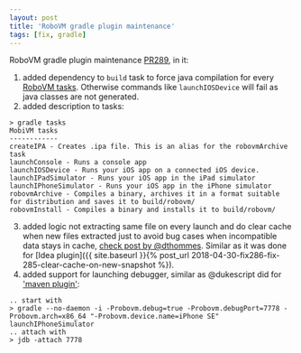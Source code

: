 ```yaml
---
layout: post
title: 'RoboVM gradle plugin maintenance'
tags: [fix, gradle]
---
```

RoboVM gradle plugin maintenance [PR289](https://github.com/MobiVM/robovm/pull/289), in it:  

1. added dependency to `build` task to force java compilation for every [RoboVM tasks](https://github.com/robovm/robovm-gradle-plugin). Otherwise commands like `launchIOSDevice` will fail as java classes are not generated.
2. added description to tasks:  
```
> gradle tasks
MobiVM tasks
------------
createIPA - Creates .ipa file. This is an alias for the robovmArchive task
launchConsole - Runs a console app
launchIOSDevice - Runs your iOS app on a connected iOS device.
launchIPadSimulator - Runs your iOS app in the iPad simulator
launchIPhoneSimulator - Runs your iOS app in the iPhone simulator
robovmArchive - Compiles a binary, archives it in a format suitable for distribution and saves it to build/robovm/
robovmInstall - Compiles a binary and installs it to build/robovm/
```  
3. added logic not extracting same file on every launch and do clear cache when new files extracted just to avoid bug cases when incompatible data stays in cache, [check post by @dthommes](https://gitter.im/MobiVM/robovm?at=5ae44a7415c9b0311445a395). Similar as it was done for [Idea plugin]({{ site.baseurl }}{% post_url 2018-04-30-fix286-fix-285-clear-cache-on-new-snapshot %}).  
4. added support for launching debugger, similar as @dukescript did for ['maven plugin'](https://github.com/MobiVM/robovm/pull/258):  
```
.. start with
> gradle --no-daemon -i -Probovm.debug=true -Probovm.debugPort=7778 -Probovm.arch=x86_64 "-Probovm.device.name=iPhone SE" launchIPhoneSimulator
.. attach with
> jdb -attach 7778
```  
